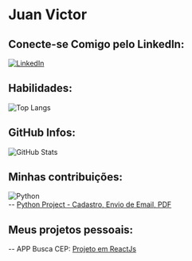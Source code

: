 

# Juan Victor

## Conecte-se Comigo pelo LinkedIn: 

[![LinkedIn](https://img.shields.io/badge/LinkedIn-000?style=for-the-badge&logo=linkedin&logoColor=0E76A8)](https://www.linkedin.com/in/juan-victor-00528a1ba/)

## Habilidades:

![Top Langs](https://github-readme-stats-git-masterrstaa-rickstaa.vercel.app/api/top-langs/?username=JuanVictorF&layout=compact&bg_color=000&border_color=30A3DC&title_color=E94D5F&text_color=FFF)


## GitHub Infos:
![GitHub Stats](https://github-readme-stats.vercel.app/api?username=JuanVictorF&theme=transparent&bg_color=000&border_color=30A3DC&show_icons=true&icon_color=30A3DC&title_color=E94D5F&text_color=FFF)


## Minhas contribuições:

![Python](https://img.shields.io/badge/Python-000?style=for-the-badge&logo=python) 
<br> 
-- [Python Project - Cadastro, Envio de Email, PDF](https://github.com/JuanVictorf/PythonEmailCadastro)


## Meus projetos pessoais:

-- APP Busca CEP: 
[Projeto em ReactJs](https://github.com/JuanVictorf/CepSearchAPI)
